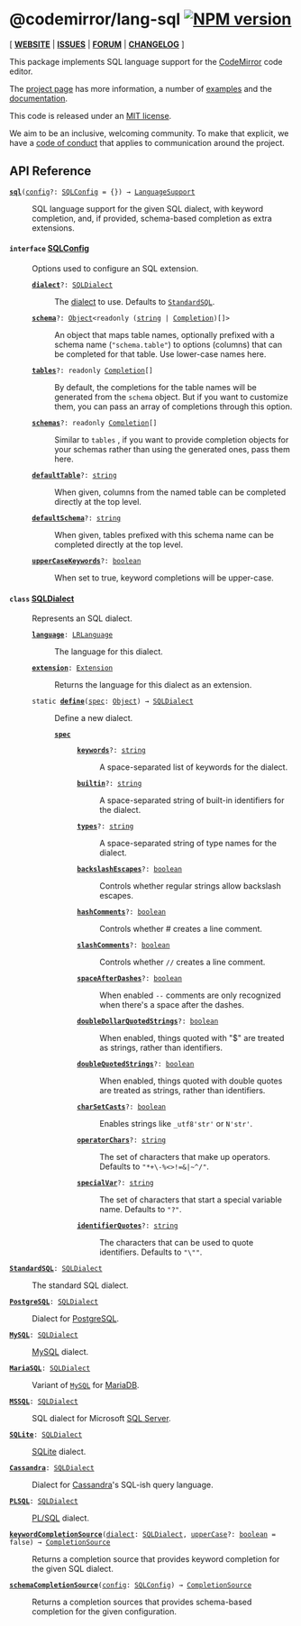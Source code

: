 <!-- NOTE: README.md is generated from src/README.md -->

# @codemirror/lang-sql [![NPM version](https://img.shields.io/npm/v/@codemirror/lang-sql.svg)](https://www.npmjs.org/package/@codemirror/lang-sql)

[ [**WEBSITE**](https://codemirror.net/6/) | [**ISSUES**](https://github.com/codemirror/dev/issues) | [**FORUM**](https://discuss.codemirror.net/c/next/) | [**CHANGELOG**](https://github.com/codemirror/lang-sql/blob/main/CHANGELOG.md) ]

This package implements SQL language support for the
[CodeMirror](https://codemirror.net/6/) code editor.

The [project page](https://codemirror.net/6/) has more information, a
number of [examples](https://codemirror.net/6/examples/) and the
[documentation](https://codemirror.net/6/docs/).

This code is released under an
[MIT license](https://github.com/codemirror/lang-sql/tree/main/LICENSE).

We aim to be an inclusive, welcoming community. To make that explicit,
we have a [code of
conduct](http://contributor-covenant.org/version/1/1/0/) that applies
to communication around the project.

## API Reference

<dl>
<dt id="user-content-sql">
  <code><strong><a href="#user-content-sql">sql</a></strong>(<a id="user-content-sql^config" href="#user-content-sql^config">config</a>&#8288;?: <a href="#user-content-sqlconfig">SQLConfig</a> = {}) → <a href="https://codemirror.net/docs/ref#language.LanguageSupport">LanguageSupport</a></code></dt>

<dd><p>SQL language support for the given SQL dialect, with keyword
completion, and, if provided, schema-based completion as extra
extensions.</p>
</dd>
<dt id="user-content-sqlconfig">
  <h4>
    <code>interface</code>
    <a href="#user-content-sqlconfig">SQLConfig</a></h4>
</dt>

<dd><p>Options used to configure an SQL extension.</p>
<dl><dt id="user-content-sqlconfig.dialect">
  <code><strong><a href="#user-content-sqlconfig.dialect">dialect</a></strong>&#8288;?: <a href="#user-content-sqldialect">SQLDialect</a></code></dt>

<dd><p>The <a href="#user-content-sqldialect">dialect</a> to use. Defaults to
<a href="#user-content-standardsql"><code>StandardSQL</code></a>.</p>
</dd><dt id="user-content-sqlconfig.schema">
  <code><strong><a href="#user-content-sqlconfig.schema">schema</a></strong>&#8288;?: <a href="https://developer.mozilla.org/en-US/docs/Web/JavaScript/Reference/Global_Objects/Object">Object</a>&lt;readonly (<a href="https://developer.mozilla.org/en-US/docs/Web/JavaScript/Reference/Global_Objects/String">string</a> | <a href="https://codemirror.net/docs/ref#autocomplete.Completion">Completion</a>)[]&gt;</code></dt>

<dd><p>An object that maps table names, optionally prefixed with a
schema name (<code>&quot;schema.table&quot;</code>) to options (columns) that can be
completed for that table. Use lower-case names here.</p>
</dd><dt id="user-content-sqlconfig.tables">
  <code><strong><a href="#user-content-sqlconfig.tables">tables</a></strong>&#8288;?: readonly <a href="https://codemirror.net/docs/ref#autocomplete.Completion">Completion</a>[]</code></dt>

<dd><p>By default, the completions for the table names will be
generated from the <code>schema</code> object. But if you want to
customize them, you can pass an array of completions through
this option.</p>
</dd><dt id="user-content-sqlconfig.schemas">
  <code><strong><a href="#user-content-sqlconfig.schemas">schemas</a></strong>&#8288;?: readonly <a href="https://codemirror.net/docs/ref#autocomplete.Completion">Completion</a>[]</code></dt>

<dd><p>Similar to <code>tables</code> , if you want to provide 
completion objects for your schemas rather than using the 
generated ones, pass them here.</p>
</dd><dt id="user-content-sqlconfig.defaulttable">
  <code><strong><a href="#user-content-sqlconfig.defaulttable">defaultTable</a></strong>&#8288;?: <a href="https://developer.mozilla.org/en-US/docs/Web/JavaScript/Reference/Global_Objects/String">string</a></code></dt>

<dd><p>When given, columns from the named table can be completed
directly at the top level.</p>
</dd><dt id="user-content-sqlconfig.defaultschema">
  <code><strong><a href="#user-content-sqlconfig.defaultschema">defaultSchema</a></strong>&#8288;?: <a href="https://developer.mozilla.org/en-US/docs/Web/JavaScript/Reference/Global_Objects/String">string</a></code></dt>

<dd><p>When given, tables prefixed with this schema name can be
completed directly at the top level.</p>
</dd><dt id="user-content-sqlconfig.uppercasekeywords">
  <code><strong><a href="#user-content-sqlconfig.uppercasekeywords">upperCaseKeywords</a></strong>&#8288;?: <a href="https://developer.mozilla.org/en-US/docs/Web/JavaScript/Reference/Global_Objects/Boolean">boolean</a></code></dt>

<dd><p>When set to true, keyword completions will be upper-case.</p>
</dd></dl>

</dd>
<dt id="user-content-sqldialect">
  <h4>
    <code>class</code>
    <a href="#user-content-sqldialect">SQLDialect</a></h4>
</dt>

<dd><p>Represents an SQL dialect.</p>
<dl><dt id="user-content-sqldialect.language">
  <code><strong><a href="#user-content-sqldialect.language">language</a></strong>: <a href="https://codemirror.net/docs/ref#language.LRLanguage">LRLanguage</a></code></dt>

<dd><p>The language for this dialect.</p>
</dd><dt id="user-content-sqldialect.extension">
  <code><strong><a href="#user-content-sqldialect.extension">extension</a></strong>: <a href="https://codemirror.net/docs/ref#state.Extension">Extension</a></code></dt>

<dd><p>Returns the language for this dialect as an extension.</p>
</dd><dt id="user-content-sqldialect^define">
  <code>static <strong><a href="#user-content-sqldialect^define">define</a></strong>(<a id="user-content-sqldialect^define^spec" href="#user-content-sqldialect^define^spec">spec</a>: <a href="https://developer.mozilla.org/en-US/docs/Web/JavaScript/Reference/Global_Objects/Object">Object</a>) → <a href="#user-content-sqldialect">SQLDialect</a></code></dt>

<dd><p>Define a new dialect.</p>
<dl><dt id="user-content-sqldialect^define^spec">
  <code><strong><a href="#user-content-sqldialect^define^spec">spec</a></strong></code></dt>

<dd><dl><dt id="user-content-sqldialect^define^spec.keywords">
  <code><strong><a href="#user-content-sqldialect^define^spec.keywords">keywords</a></strong>&#8288;?: <a href="https://developer.mozilla.org/en-US/docs/Web/JavaScript/Reference/Global_Objects/String">string</a></code></dt>

<dd><p>A space-separated list of keywords for the dialect.</p>
</dd><dt id="user-content-sqldialect^define^spec.builtin">
  <code><strong><a href="#user-content-sqldialect^define^spec.builtin">builtin</a></strong>&#8288;?: <a href="https://developer.mozilla.org/en-US/docs/Web/JavaScript/Reference/Global_Objects/String">string</a></code></dt>

<dd><p>A space-separated string of built-in identifiers for the dialect.</p>
</dd><dt id="user-content-sqldialect^define^spec.types">
  <code><strong><a href="#user-content-sqldialect^define^spec.types">types</a></strong>&#8288;?: <a href="https://developer.mozilla.org/en-US/docs/Web/JavaScript/Reference/Global_Objects/String">string</a></code></dt>

<dd><p>A space-separated string of type names for the dialect.</p>
</dd><dt id="user-content-sqldialect^define^spec.backslashescapes">
  <code><strong><a href="#user-content-sqldialect^define^spec.backslashescapes">backslashEscapes</a></strong>&#8288;?: <a href="https://developer.mozilla.org/en-US/docs/Web/JavaScript/Reference/Global_Objects/Boolean">boolean</a></code></dt>

<dd><p>Controls whether regular strings allow backslash escapes.</p>
</dd><dt id="user-content-sqldialect^define^spec.hashcomments">
  <code><strong><a href="#user-content-sqldialect^define^spec.hashcomments">hashComments</a></strong>&#8288;?: <a href="https://developer.mozilla.org/en-US/docs/Web/JavaScript/Reference/Global_Objects/Boolean">boolean</a></code></dt>

<dd><p>Controls whether # creates a line comment.</p>
</dd><dt id="user-content-sqldialect^define^spec.slashcomments">
  <code><strong><a href="#user-content-sqldialect^define^spec.slashcomments">slashComments</a></strong>&#8288;?: <a href="https://developer.mozilla.org/en-US/docs/Web/JavaScript/Reference/Global_Objects/Boolean">boolean</a></code></dt>

<dd><p>Controls whether <code>//</code> creates a line comment.</p>
</dd><dt id="user-content-sqldialect^define^spec.spaceafterdashes">
  <code><strong><a href="#user-content-sqldialect^define^spec.spaceafterdashes">spaceAfterDashes</a></strong>&#8288;?: <a href="https://developer.mozilla.org/en-US/docs/Web/JavaScript/Reference/Global_Objects/Boolean">boolean</a></code></dt>

<dd><p>When enabled <code>--</code> comments are only recognized when there's a
space after the dashes.</p>
</dd><dt id="user-content-sqldialect^define^spec.doubledollarquotedstrings">
  <code><strong><a href="#user-content-sqldialect^define^spec.doubledollarquotedstrings">doubleDollarQuotedStrings</a></strong>&#8288;?: <a href="https://developer.mozilla.org/en-US/docs/Web/JavaScript/Reference/Global_Objects/Boolean">boolean</a></code></dt>

<dd><p>When enabled, things quoted with &quot;$&quot; are treated as
strings, rather than identifiers.</p>
</dd><dt id="user-content-sqldialect^define^spec.doublequotedstrings">
  <code><strong><a href="#user-content-sqldialect^define^spec.doublequotedstrings">doubleQuotedStrings</a></strong>&#8288;?: <a href="https://developer.mozilla.org/en-US/docs/Web/JavaScript/Reference/Global_Objects/Boolean">boolean</a></code></dt>

<dd><p>When enabled, things quoted with double quotes are treated as
strings, rather than identifiers.</p>
</dd><dt id="user-content-sqldialect^define^spec.charsetcasts">
  <code><strong><a href="#user-content-sqldialect^define^spec.charsetcasts">charSetCasts</a></strong>&#8288;?: <a href="https://developer.mozilla.org/en-US/docs/Web/JavaScript/Reference/Global_Objects/Boolean">boolean</a></code></dt>

<dd><p>Enables strings like <code>_utf8'str'</code> or <code>N'str'</code>.</p>
</dd><dt id="user-content-sqldialect^define^spec.operatorchars">
  <code><strong><a href="#user-content-sqldialect^define^spec.operatorchars">operatorChars</a></strong>&#8288;?: <a href="https://developer.mozilla.org/en-US/docs/Web/JavaScript/Reference/Global_Objects/String">string</a></code></dt>

<dd><p>The set of characters that make up operators. Defaults to
<code>&quot;*+\-%&lt;&gt;!=&amp;|~^/&quot;</code>.</p>
</dd><dt id="user-content-sqldialect^define^spec.specialvar">
  <code><strong><a href="#user-content-sqldialect^define^spec.specialvar">specialVar</a></strong>&#8288;?: <a href="https://developer.mozilla.org/en-US/docs/Web/JavaScript/Reference/Global_Objects/String">string</a></code></dt>

<dd><p>The set of characters that start a special variable name.
Defaults to <code>&quot;?&quot;</code>.</p>
</dd><dt id="user-content-sqldialect^define^spec.identifierquotes">
  <code><strong><a href="#user-content-sqldialect^define^spec.identifierquotes">identifierQuotes</a></strong>&#8288;?: <a href="https://developer.mozilla.org/en-US/docs/Web/JavaScript/Reference/Global_Objects/String">string</a></code></dt>

<dd><p>The characters that can be used to quote identifiers. Defaults
to <code>&quot;\&quot;&quot;</code>.</p>
</dd></dl></dd></dl></dd></dl>

</dd>
<dt id="user-content-standardsql">
  <code><strong><a href="#user-content-standardsql">StandardSQL</a></strong>: <a href="#user-content-sqldialect">SQLDialect</a></code></dt>

<dd><p>The standard SQL dialect.</p>
</dd>
<dt id="user-content-postgresql">
  <code><strong><a href="#user-content-postgresql">PostgreSQL</a></strong>: <a href="#user-content-sqldialect">SQLDialect</a></code></dt>

<dd><p>Dialect for <a href="https://www.postgresql.org">PostgreSQL</a>.</p>
</dd>
<dt id="user-content-mysql">
  <code><strong><a href="#user-content-mysql">MySQL</a></strong>: <a href="#user-content-sqldialect">SQLDialect</a></code></dt>

<dd><p><a href="https://dev.mysql.com/">MySQL</a> dialect.</p>
</dd>
<dt id="user-content-mariasql">
  <code><strong><a href="#user-content-mariasql">MariaSQL</a></strong>: <a href="#user-content-sqldialect">SQLDialect</a></code></dt>

<dd><p>Variant of <a href="#user-content-mysql"><code>MySQL</code></a> for
<a href="https://mariadb.org/">MariaDB</a>.</p>
</dd>
<dt id="user-content-mssql">
  <code><strong><a href="#user-content-mssql">MSSQL</a></strong>: <a href="#user-content-sqldialect">SQLDialect</a></code></dt>

<dd><p>SQL dialect for Microsoft <a href="https://www.microsoft.com/en-us/sql-server">SQL
Server</a>.</p>
</dd>
<dt id="user-content-sqlite">
  <code><strong><a href="#user-content-sqlite">SQLite</a></strong>: <a href="#user-content-sqldialect">SQLDialect</a></code></dt>

<dd><p><a href="https://sqlite.org/">SQLite</a> dialect.</p>
</dd>
<dt id="user-content-cassandra">
  <code><strong><a href="#user-content-cassandra">Cassandra</a></strong>: <a href="#user-content-sqldialect">SQLDialect</a></code></dt>

<dd><p>Dialect for <a href="https://cassandra.apache.org/">Cassandra</a>'s SQL-ish query language.</p>
</dd>
<dt id="user-content-plsql">
  <code><strong><a href="#user-content-plsql">PLSQL</a></strong>: <a href="#user-content-sqldialect">SQLDialect</a></code></dt>

<dd><p><a href="https://en.wikipedia.org/wiki/PL/SQL">PL/SQL</a> dialect.</p>
</dd>
<dt id="user-content-keywordcompletionsource">
  <code><strong><a href="#user-content-keywordcompletionsource">keywordCompletionSource</a></strong>(<a id="user-content-keywordcompletionsource^dialect" href="#user-content-keywordcompletionsource^dialect">dialect</a>: <a href="#user-content-sqldialect">SQLDialect</a>, <a id="user-content-keywordcompletionsource^uppercase" href="#user-content-keywordcompletionsource^uppercase">upperCase</a>&#8288;?: <a href="https://developer.mozilla.org/en-US/docs/Web/JavaScript/Reference/Global_Objects/Boolean">boolean</a> = false) → <a href="https://codemirror.net/docs/ref#autocomplete.CompletionSource">CompletionSource</a></code></dt>

<dd><p>Returns a completion source that provides keyword completion for
the given SQL dialect.</p>
</dd>
<dt id="user-content-schemacompletionsource">
  <code><strong><a href="#user-content-schemacompletionsource">schemaCompletionSource</a></strong>(<a id="user-content-schemacompletionsource^config" href="#user-content-schemacompletionsource^config">config</a>: <a href="#user-content-sqlconfig">SQLConfig</a>) → <a href="https://codemirror.net/docs/ref#autocomplete.CompletionSource">CompletionSource</a></code></dt>

<dd><p>Returns a completion sources that provides schema-based completion
for the given configuration.</p>
</dd>
</dl>
